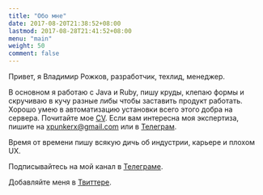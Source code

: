 ```yaml
---
title: "Обо мне"
date: 2017-08-20T21:38:52+08:00
lastmod: 2017-08-28T21:41:52+08:00
menu: "main"
weight: 50
comment: false
---
```


Привет, я Владимир Рожков, разработчик, техлид, менеджер.

В основном я работаю с Java и Ruby, пишу круды, клепаю формы и скручиваю в кучу разные либы чтобы заставить продукт работать. Хорошо умею в автоматизацию установки всего этого добра на сервера. Почитайте мое [CV](/en/cv). Если вам интересна моя экспертиза, пишите на [xpunkerx@gmail.com](xpunkerx@gmail.com) или в [Телеграм](https://t.me/xrozhokx).

Время от времени пишу всякую дичь об индустрии, карьере и плохом UX.

Подписывайтесь на мой канал в [Телеграме](https://t.me/full_of_hatred).
 
Добавляйте меня в [Твиттере](https://twitter.com/xrozhokx).